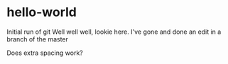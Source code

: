 # hello-world
Initial run of git 
Well well well, lookie here.
I've gone and done an edit in a branch of the master

Does extra spacing work?

